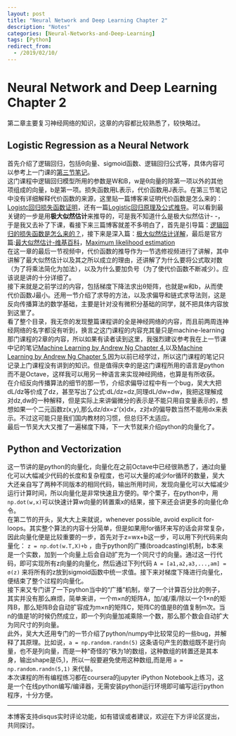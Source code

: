 ```yaml
---
layout: post
title: "Neural Network and Deep Learning Chapter 2"
description: "Notes"
categories: [Neural-Networks-and-Deep-Learning]
tags: [Python]
redirect_from:
  - /2019/02/10/
---
```

# Neural Network and Deep Learning Chapter 2  
第二章主要复习神经网络的知识，这章的内容都比较熟悉了，较快略过。  

## Logistic Regression as a Neural Network  
首先介绍了逻辑回归，包括θ向量、sigmoid函数、逻辑回归公式等，具体内容可以参考上一门课的[第三节笔记](https://www.coursera.org/learn/machine-learning/resources/Zi29t)。  
这门课程中逻辑回归模型所用的参数是W和B，w是θ向量的除第一项以外的其他项组成的向量，b是第一项。损失函数用L表示，代价函数用J表示。在第三节笔记中没有详细解释代价函数的来源，这里贴一篇博客来证明代价函数是怎么来的：[Logistc回归损失函数证明](https://blog.csdn.net/chaipp0607/article/details/78082154)，还有一篇[Logistic回归原理及公式推导](https://blog.csdn.net/pql925/article/details/79021464)。可以看到最关键的一步是用**极大似然估计**来推导的，可是我不知道什么是极大似然估计- -，于是我又去补了下课，看接下来三篇博客就差不多明白了，首先是引导篇：[逻辑回归的损失函数是怎么来的？](http://sofasofa.io/forum_main_post.php?postid=1000352)，接下来是深入篇：[极大似然估计详解](https://blog.csdn.net/zengxiantao1994/article/details/72787849)，最后是官方篇:[最大似然估计-维基百科](https://zh.wikipedia.org/wiki/%E6%9C%80%E5%A4%A7%E4%BC%BC%E7%84%B6%E4%BC%B0%E8%AE%A1)，[Maximum likelihood estimation](https://en.wikipedia.org/wiki/Maximum_likelihood_estimation)  
在这一章的最后一节视频中，代价函数的推导作为一节选修视频进行了讲解，其中讲解了最大似然估计以及其之所以成立的理由，还讲解了为什么要将公式取对数（为了将乘法简化为加法），以及为什么要加负号（为了使代价函数不断减少）。应该说是讲的十分详细了。  
接下来就是之前学过的内容，包括梯度下降法求出θ矩阵，也就是w和b，从而使代价函数J最小。还用一节介绍了求导的方法，以及求偏导和链式求导法则，这是反向传播算法的数学基础，主要是针对没有微积分基础的同学，就不把具体内容放到这里了。  
看了整个目录，我无奈的发现整篇课程讲的全是神经网络的内容，而且前两周连神经网络的名字都没有听到，换言之这门课程的内容充其量只是machine-learning那门课程的2章的内容，所以如果有读者读到这里，我强烈建议参考我在上一节课中记的笔记[Machine Learning by Andrew Ng Chapter 4](http://justin-yu.me/blog/2019/01/25/Machine-Learning-by-Andrew-Ng-Chapter-4/),以及[Machine Learning by Andrew Ng Chapter 5](http://justin-yu.me/blog/2019/01/27/Machine-Learning-by-Andrew-Ng-Chapter-5/),因为以前已经学过，所以这门课程的笔记只记录上门课程没有讲到的知识。但是值得庆幸的是这门课程所用的语言是python而不是Octave，这样我可以用另一种语言来实现神经网络，也算是有所收获。  
在介绍反向传播算法的细节的那一节，介绍求偏导过程中有一个bug，吴大大把dL/dz等价成了dz，甚至写出了公式:dL/dz=dz,同理dL/dw=dw，我把这理解成对dz,dw的一种解释，但是实际上来讲偏微分的表示是不能只用自变量表示的，想想如果一个二元函数z(x,y),那么dz/dx=z'(x)dx，z对x的偏导数当然不能用dx来表示。不过这可能只是我们国内教材的习惯，但总归不太适应。  
最后一节吴大大又推了一遍梯度下降，下一大节就来介绍python的向量化了。  

## Python and Vectorization  
这一节讲的是python的向量化，向量化在之前Octave中已经很熟悉了，通过向量化可以大幅减少代码的长度和复杂程度，也可以大量的减少for循环的数量，吴大大还亲自写了两种不同版本的相同代码，输出所用时间，发现向量化可以大幅减少运行计算时间，所以向量化是非常快速且方便的。举个栗子，在python中，用`np.dot(w,x)`可以快速计算w向量的转置乘x的结果，接下来还会讲更多的向量化命令。  
在第二节的开头，吴大大上来就说，whenever possible, avoid explicit for-loops。其实整个算法的内容十分简单，但是如果用for循环来写的话会非常复杂，因此向量化便是比较重要的一步，首先对于z=wx+b这一步，可以用下列代码来向量化： `z = np.dot(w.T,X)+b` ，由于python的广播(broadcasting)机制，b本来是一个实数，加到一个向量上后会自动扩充为一个同尺寸的向量。通过这一行代码，即可实现所有z向量的向量化，然后通过下列代码 `A = [a1,a2,a3,...,am] = σ(z)` 来将所有的z放到sigmoid函数中统一求值。接下来对梯度下降进行向量化，便结束了整个过程的向量化。  
接下来又专门讲了一下python当中的“广播”机制，举了一个计算百分比的例子，其实并没有那么麻烦，简单来讲，一个m×n的矩阵A，加/减/乘/除以一个1×n的矩阵B，那么矩阵B会自动扩容成为m×n的矩阵C，矩阵C的值是B的值复制m次。当n的值是1的时候仍然成立，即一个列向量加减乘除一个数，那么那个数会自动扩大为同尺寸的列向量。  
此外，吴大大还用专门的一节介绍了python/numpy中比较常见的一些bug，并解释了其原理。比如说，`a = np.random.randn(5)` 这条语句产生的数组既不是行向量，也不是列向量，而是一种“奇怪的”秩为1的数组，这种数组的转置还是其本身，输出shape是(5,)，所以一般要避免使用这种数组,而是用 `a = np.random.randn(5,1)` 来代替。  
本次课程的所有编程练习都在coursera的jupyter iPython Notebook上练习，这是一个在线python编写/编译器，无需安装python运行环境即可编写运行python程序，十分方便。  


---
本博客支持disqus实时评论功能，如有错误或者建议，欢迎在下方评论区提出，共同探讨。  
